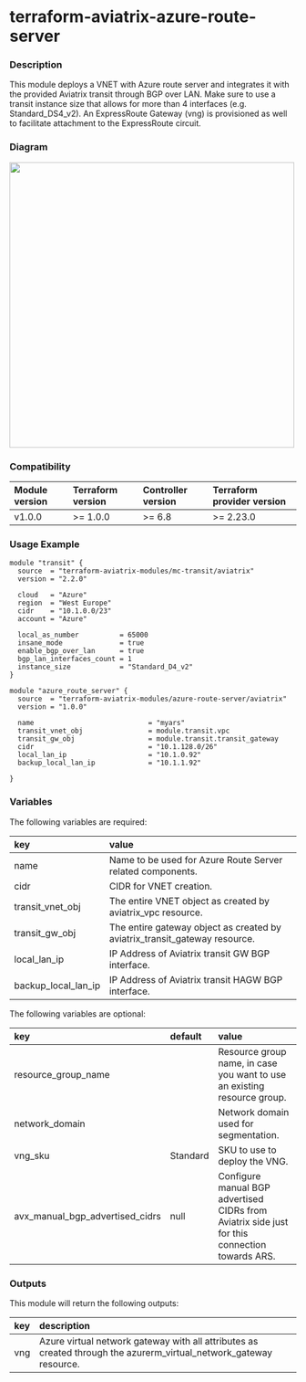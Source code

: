 # terraform-aviatrix-azure-route-server

### Description
This module deploys a VNET with Azure route server and integrates it with the provided Aviatrix transit through BGP over LAN. Make sure to use a transit instance size that allows for more than 4 interfaces (e.g. Standard_DS4_v2). An ExpressRoute Gateway (vng) is provisioned as well to facilitate attachment to the ExpressRoute circuit.

### Diagram
<img src="https://github.com/terraform-aviatrix-modules/terraform-aviatrix-azure-route-server/blob/main/img/diagram.png?raw=true" width="500">

### Compatibility
Module version | Terraform version | Controller version | Terraform provider version
:--- | :--- | :--- | :---
v1.0.0 | >= 1.0.0 | >= 6.8 | >= 2.23.0

### Usage Example
```hcl
module "transit" {
  source  = "terraform-aviatrix-modules/mc-transit/aviatrix"
  version = "2.2.0"

  cloud   = "Azure"
  region  = "West Europe"
  cidr    = "10.1.0.0/23"
  account = "Azure"

  local_as_number          = 65000
  insane_mode              = true
  enable_bgp_over_lan      = true
  bgp_lan_interfaces_count = 1
  instance_size            = "Standard_D4_v2"
}

module "azure_route_server" {
  source  = "terraform-aviatrix-modules/azure-route-server/aviatrix"
  version = "1.0.0"
  
  name                            = "myars"
  transit_vnet_obj                = module.transit.vpc
  transit_gw_obj                  = module.transit.transit_gateway
  cidr                            = "10.1.128.0/26"
  local_lan_ip                    = "10.1.0.92"
  backup_local_lan_ip             = "10.1.1.92"

}
```

### Variables
The following variables are required:

key | value
:--- | :---
name | Name to be used for Azure Route Server related components.
cidr | CIDR for VNET creation.
transit_vnet_obj | The entire VNET object as created by aviatrix_vpc resource.
transit_gw_obj | The entire gateway object as created by aviatrix_transit_gateway resource.
local_lan_ip | IP Address of Aviatrix transit GW BGP interface.
backup_local_lan_ip | IP Address of Aviatrix transit HAGW BGP interface.

The following variables are optional:

key | default | value 
:---|:---|:---
resource_group_name | | Resource group name, in case you want to use an existing resource group.
network_domain | | Network domain used for segmentation.
vng_sku | Standard | SKU to use to deploy the VNG.
avx_manual_bgp_advertised_cidrs | null | Configure manual BGP advertised CIDRs from Aviatrix side just for this connection towards ARS.

### Outputs
This module will return the following outputs:

key | description
:---|:---
vng | Azure virtual network gateway with all attributes as created through the azurerm_virtual_network_gateway resource.
